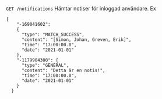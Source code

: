 `GET /notifications`
Hämtar notiser för inloggad användare. Ex

``` 
{
    "-169041602": 
    {
      "type": "MATCH_SUCCESS",
      "content": "[Simon, Johan, Greven, Erik]",
      "time": "17:00:00.0",
      "date": "2021-01-01"
    },
    "-1179904300": {
      "type": "GENERAL",
      "content": "Detta är en notis!",
      "time": "17:00:00.0",
      "date": "2021-01-01"
    }
  } 
  ```